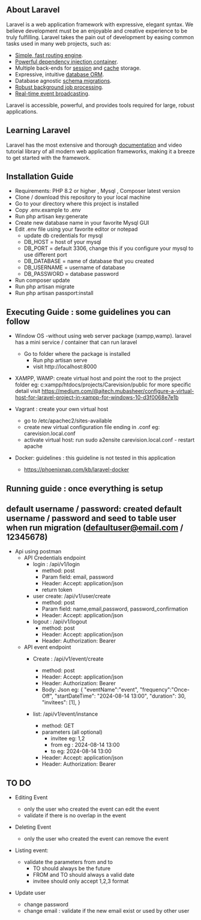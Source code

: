 
## About Laravel

Laravel is a web application framework with expressive, elegant syntax. We believe development must be an enjoyable and creative experience to be truly fulfilling. Laravel takes the pain out of development by easing common tasks used in many web projects, such as:

- [Simple, fast routing engine](https://laravel.com/docs/routing).
- [Powerful dependency injection container](https://laravel.com/docs/container).
- Multiple back-ends for [session](https://laravel.com/docs/session) and [cache](https://laravel.com/docs/cache) storage.
- Expressive, intuitive [database ORM](https://laravel.com/docs/eloquent).
- Database agnostic [schema migrations](https://laravel.com/docs/migrations).
- [Robust background job processing](https://laravel.com/docs/queues).
- [Real-time event broadcasting](https://laravel.com/docs/broadcasting).

Laravel is accessible, powerful, and provides tools required for large, robust applications.

## Learning Laravel

Laravel has the most extensive and thorough [documentation](https://laravel.com/docs) and video tutorial library of all modern web application frameworks, making it a breeze to get started with the framework.

## Installation Guide
 - Requirements: PHP 8.2 or higher , Mysql , Composer latest version 
 - Clone / download this repository to your local machine
 - Go to your directory where this project is installed 
 - Copy .env.example to .env 
 - Run php artisan key:generate 
 - Create new database name in your favorite Mysql GUI 
 -  Edit .env file using your favorite editor or notepad 
    - update db credentials for mysql 
    - DB_HOST = host of your mysql
    - DB_PORT = default 3306, change this if you configure your mysql to use different port
    - DB_DATABASE  = name of database that you created
    - DB_USERNAME = username of database
    - DB_PASSWORD =  database password 
 - Run composer update     
 - Run php artisan migrate 
 - Run php artisan passport:install 


 ## Executing Guide : some guidelines you can follow 
   - Window OS -without using web server package (xampp,wamp). laravel has a mini service / container that can run laravel 
      - Go to folder where the package is installed 
        - Run php artisan serve 
        - visit http://localhost:8000

   - XAMPP, WAMP: create  virtual host and point the root to the project folder eg: c:xampp/htdocs/projects/Carevision/public for more specific detail visit https://medium.com/@ajtech.mubasheer/configure-a-virtual-host-for-laravel-project-in-xampp-for-windows-10-d3f0068e7e1b

   - Vagrant : create your own virtual host 
   		- go to /etc/apachec2/sites-available 
   		- create new virtual configuration file ending in .conf eg: carevision.local.conf 
   		- activate virtual host: run sudo a2ensite carevision.local.conf 
   		 - restart apache 

   - Docker: guidelines :  this guideline is  not tested in this application 
   		- https://phoenixnap.com/kb/laravel-docker


## Running guide : once everything is setup 
## default username / password: created default username /  password and seed to table user when run migration (defaultuser@email.com / 12345678)
  
  - Api using postman 
   	- API Credentials endpoint 
      	- login : /api/v1/login
       		- method: post
            - Param field: email, password 
            - Header: Accept: application/json
            - return token 
      	- user create: /api/v1/user/create
           - method: post 
           - Param field: name,email,password, password_confirmation
           - Header: Accept: application/json
        - logout : /api/v1/logout
        	- method: post 
        	- Header: Accept: application/json
        	- Header: Authorization: Bearer <token>
    - API event endpoint 
    	- Create : /api/v1/event/create
    	    - method: post 
    	    - Header: Accept: application/json
        	- Header: Authorization: Bearer <token>
        	- Body: Json 
        	   eg: 
        	   {
        	   	"eventName":"event",
        	   	"frequency":"Once-Off",
        	   	"startDateTime": "2024-08-14 13:00",
        	   	"duration": 30,
        	   	"invitees": [1],
        	   }

        - list: /api/v1/event/instance
        	- method: GET
        	- parameters (all optional)
        		- invitee eg: 1,2
        		- from eg : 2024-08-14 13:00
        		- to  eg: 2024-08-14 13:00
        	- Header: Accept: application/json
        	- Header: Authorization: Bearer <token>




## TO DO 
 - Editing Event 
    - only the user who created the event can edit the event 
    - validate if there is no overlap in the event 
  - Deleting Event 
    - only the user who created the event can remove the event 
  - Listing event:
    - validate the parameters from and to 
    	- TO should always be the future
    	- FROM and TO should always a valid date 
    	- invitee should only accept 1,2,3 format  

  - Update user 
     - change password 
     - change email : validate if the new email exist or used by other user 
     